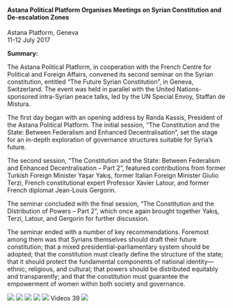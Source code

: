 <h4>Astana Political Platform Organises Meetings on Syrian Constitution and De-escalation Zones</h4>

Astana Platform, Geneva  
11-12 July 2017

<b>Summary:</b>

The Astana Political Platform, in cooperation with the French Centre for Political and Foreign Affairs, convened its second seminar on the Syrian constitution, entitled “The Future Syrian Constitution”, in Geneva, Switzerland. The event was held in parallel with the United Nations-sponsored intra-Syrian peace talks, led by the UN Special Envoy, Staffan de Mistura.

The first day began with an opening address by Randa Kassis, President of the Astana Political Platform. The initial session, “The Constitution and the State: Between Federalism and Enhanced Decentralisation”, set the stage for an in-depth exploration of governance structures suitable for Syria’s future.

The second session, “The Constitution and the State: Between Federalism and Enhanced Decentralisation – Part 2”, featured contributions from former Turkish Foreign Minister Yaşar Yakış, former Italian Foreign Minister Giulio Terzi, French constitutional expert Professor Xavier Latour, and former French diplomat Jean-Louis Gergorin.

The seminar concluded with the final session, “The Constitution and the Distribution of Powers – Part 2”, which once again brought together Yakış, Terzi, Latour, and Gergorin for further discussion.

The seminar ended with a number of key recommendations. Foremost among them was that Syrians themselves should draft their future constitution; that a mixed presidential-parliamentary system should be adopted; that the constitution must clearly define the structure of the state; that it should protect the fundamental components of national identity—ethnic, religious, and cultural; that powers should be distributed equitably and transparently; and that the constitution must guarantee the empowerment of women within both society and governance.

![](34.jpeg)
![](35.jpeg)
![](36.JPG)
![](37.jpeg)
![](38.JPG)
Videos 39
![](40.jpg)
<p></p>
